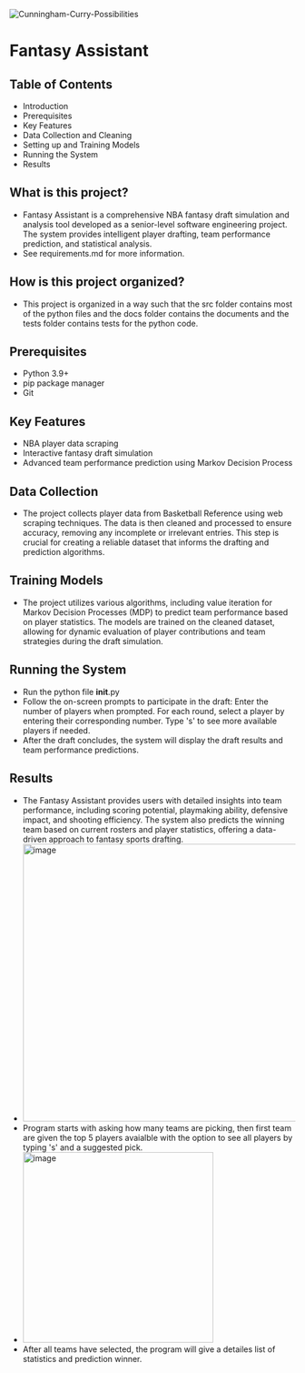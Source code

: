 ![Cunningham-Curry-Possibilities](https://github.com/user-attachments/assets/8ca4c94f-4f4e-45a2-952f-5864d5499fb3)
# Fantasy Assistant
## Table of Contents
* Introduction
* Prerequisites
* Key Features
* Data Collection and Cleaning
* Setting up and Training Models
* Running the System
* Results
## What is this project? 
* Fantasy Assistant is a comprehensive NBA fantasy draft simulation and analysis tool developed as a senior-level software engineering project. The system provides intelligent player drafting, team performance prediction, and statistical analysis. 
* See requirements.md for more information.
## How is this project organized?
* This project is organized in a way such that the src folder contains most of the python files and the docs folder contains the documents and the tests folder contains tests for the python code.
## Prerequisites
* Python 3.9+
* pip package manager
* Git
## Key Features
* NBA player data scraping
* Interactive fantasy draft simulation
* Advanced team performance prediction using Markov Decision Process
## Data Collection
* The project collects player data from Basketball Reference using web scraping techniques. The data is then cleaned and processed to ensure accuracy, removing any incomplete or irrelevant entries. This step is crucial for creating a reliable dataset that informs the drafting and prediction algorithms.
## Training Models
* The project utilizes various algorithms, including value iteration for Markov Decision Processes (MDP) to predict team performance based on player statistics. The models are trained on the cleaned dataset, allowing for dynamic evaluation of player contributions and team strategies during the draft simulation.
## Running the System
* Run the python file __init__.py
* Follow the on-screen prompts to participate in the draft:
  Enter the number of players when prompted.
  For each round, select a player by entering their corresponding number.
  Type 's' to see more available players if needed.
* After the draft concludes, the system will display the draft results and team performance predictions.
## Results
* The Fantasy Assistant provides users with detailed insights into team performance, including scoring potential, playmaking ability, defensive impact, and shooting efficiency. The system also predicts the winning team based on current rosters and player statistics, offering a data-driven approach to fantasy sports drafting.
* <img width="488" alt="image" src="https://github.com/user-attachments/assets/06a39038-b71d-44fb-9925-cd81a14c187c">
* Program starts with asking how many teams are picking, then first team are given the top 5 players avaialble with the option to see all players by typing 's' and a suggested pick.
* <img width="335" alt="image" src="https://github.com/user-attachments/assets/a22a1ddb-de71-4173-985f-e87eb350a00c">
* After all teams have selected, the program will give a detailes list of statistics and prediction winner.


